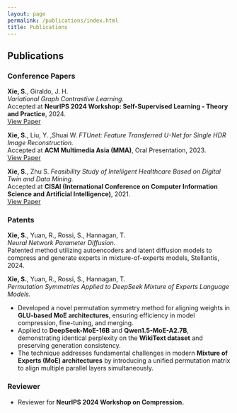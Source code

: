```yaml
---
layout: page
permalink: /publications/index.html
title: Publications
---
```


## Publications

### Conference Papers

   **Xie, S.**, Giraldo, J. H.  
   *Variational Graph Contrastive Learning.*  
   Accepted at **NeurIPS 2024 Workshop: Self-Supervised Learning - Theory and Practice**, 2024.  
   [View Paper](https://openreview.net/forum?id=vo99uctEaA&noteId=vo99uctEaA)

   **Xie, S.**, Liu, Y.  ,Shuai W.
   *FTUnet: Feature Transferred U-Net for Single HDR Image Reconstruction.*  
   Accepted at **ACM Multimedia Asia (MMA)**, Oral Presentation, 2023.  
   [View Paper](https://dl.acm.org/doi/10.1145/3595916.3626431)

   **Xie, S.**,  Zhu S. 
   *Feasibility Study of Intelligent Healthcare Based on Digital Twin and Data Mining.*  
   Accepted at **CISAI (International Conference on Computer Information Science and Artificial Intelligence)**, 2021.  
   [View Paper](https://ieeexplore.ieee.org/document/9719314)

### Patents

**Xie, S.**, Yuan, R., Rossi, S., Hannagan, T.  
   *Neural Network Parameter Diffusion.*  
   Patented method utilizing autoencoders and latent diffusion models to compress and generate experts in mixture-of-experts models, Stellantis, 2024.

**Xie, S.**, Yuan, R., Rossi, S., Hannagan, T.  
   *Permutation Symmetries Applied to DeepSeek Mixture of Experts Language Models.*  
   - Developed a novel permutation symmetry method for aligning weights in **GLU-based MoE architectures**, ensuring efficiency in model compression, fine-tuning, and merging.  
   - Applied to **DeepSeek-MoE-16B** and **Qwen1.5-MoE-A2.7B**, demonstrating identical perplexity on the **WikiText dataset** and preserving generation consistency.  
   - The technique addresses fundamental challenges in modern **Mixture of Experts (MoE) architectures** by introducing a unified permutation matrix to align multiple parallel layers simultaneously.


### Reviewer 

- Reviewer for **NeurIPS 2024 Workshop on Compression.**
